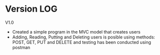 # Version LOG
V1.0
  - Created a simple program in the MVC model that creates users
  - Adding, Reading, Putting and Deleting users is posible using methods: POST, GET, PUT and DELETE and testing has been conducted using postman
